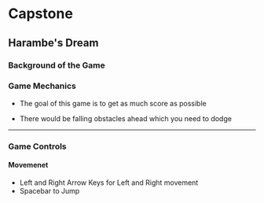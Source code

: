 # Capstone
## Harambe's Dream
### Background of the Game
### Game Mechanics
* The goal of this game is to get as much score as possible
- There would be falling obstacles ahead which you need to dodge 
---
### Game Controls
#### Movemenet
+ Left and Right Arrow Keys for Left and Right movement
+ Spacebar to Jump

